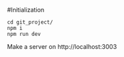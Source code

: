 #Initialization

```shell
cd git_project/
npm i
npm run dev
```

Make a server on http://localhost:3003

